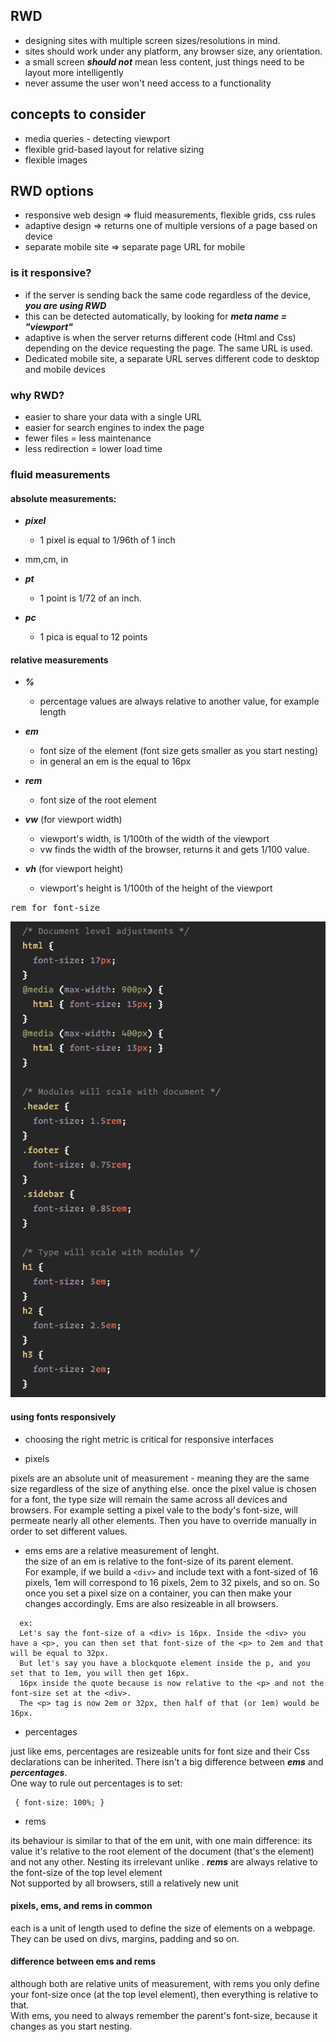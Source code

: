 ## RWD

- designing sites with multiple screen sizes/resolutions in mind.
- sites should work under any platform, any browser size, any orientation.
- a small screen ***should not*** mean less content, just things need to be 
  layout more intelligently
- never assume the user won't need access to a functionality

## concepts to consider

- media queries - detecting viewport
- flexible grid-based layout for relative sizing
- flexible images

## RWD options

- responsive web design => fluid measurements, flexible grids, css rules
- adaptive design => returns one of multiple versions of a page based on device
- separate mobile site => separate page URL for mobile

### is it responsive? 
- if the server is sending back the same code regardless of the device, 
  ***you are using RWD***
- this can be detected automatically, by looking for ***meta name = 
  "viewport"***
- adaptive is when the server returns different code (Html and Css) depending
  on the device requesting the page. The same URL is used.
- Dedicated mobile site, a separate URL serves different code to desktop and 
  mobile devices

### why RWD?
- easier to share your data with a single URL
- easier for search engines to index the page
- fewer files = less maintenance
- less redirection = lower load time


### fluid measurements

#### absolute measurements:
- ***pixel*** 
  + 1 pixel is equal to 1/96th of 1 inch

- mm,cm, in

- ***pt***
  + 1 point is 1/72 of an inch.

- ***pc***
  + 1 pica is equal to 12 points


#### relative measurements

- ***%***
  + percentage values are always relative to another value, for example length

- ***em***
  + font size of the element (font size gets smaller as you start nesting)
  + in general an em is the equal to 16px

- ***rem***
  + font size of the root element

- ***vw*** (for viewport width)
  + viewport's width, is 1/100th of the width of the viewport
  + vw finds the width of the browser, returns it and gets 1/100 value.

- ***vh*** (for viewport height)
  + viewport's height is 1/100th of the height of the viewport


<kbd>rem for font-size</kbd>

![](images/rems.png)



#### using fonts responsively
- choosing the right metric is critical for responsive interfaces

+ pixels

pixels are an absolute unit of measurement - meaning they are the same size regardless of the size of anything else.
once the pixel value is chosen for a font, the type size will remain the same across all devices and browsers.
For example setting a pixel vale to the body's font-size, will permeate nearly
all other elements. Then you have to override manually in order to set different values.

+ ems
ems are a relative measurement of lenght.   
the size of an em is relative to the font-size of its parent element.      
For example, if we build a ```<div>``` and include text with a font-sized of 16 pixels, 1em will correspond to 16 pixels, 2em to 32 pixels, and so on.
So once you set a pixel size on a container, you can then make your changes accordingly. Ems are also resizeable in all browsers.

```
  ex:
  Let's say the font-size of a <div> is 16px. Inside the <div> you have a <p>, you can then set that font-size of the <p> to 2em and that will be equal to 32px.
  But let's say you have a blockquote element inside the p, and you set that to 1em, you will then get 16px.    
  16px inside the quote because is now relative to the <p> and not the font-size set at the <div>.   
  The <p> tag is now 2em or 32px, then half of that (or 1em) would be 16px.

```



+ percentages

just like ems, percentages are resizeable units for font size and their Css declarations can be inherited. There isn't a big difference between ***ems*** and ***percentages***.  
One way to rule out percentages is to set:
```
 { font-size: 100%; }

```

+ rems

its behaviour is similar to that of the em unit, with one main difference:
its value it's relative to the root element of the document (that's the <html> element) and not any other. Nesting its irrelevant unlike <ems>.
***rems*** are always relative to the font-size of the top level <html> element   
Not supported by all browsers, still a relatively new unit

#### pixels, ems, and rems in common
each is a unit of length used to define the size of elements on a webpage.
They can be used on divs, margins, padding and so on.

#### difference between ems and rems

although both are relative units of measurement, with rems you only define your font-size once (at the top level <html> element), then everything is relative to that.   
With ems, you need to always remember the parent's font-size, because it changes as you start nesting.
















